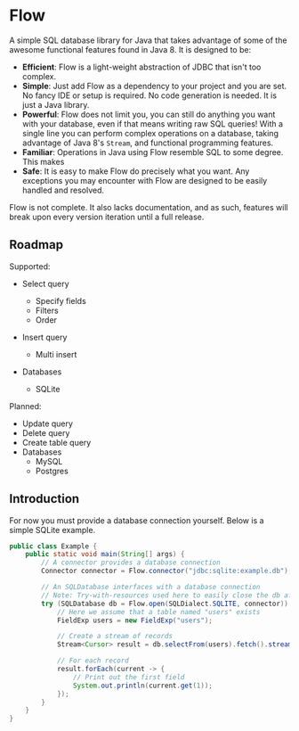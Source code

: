# Flow

A simple SQL database library for Java that takes advantage of some of the awesome
functional features found in Java 8. It is designed to be:

* **Efficient**: Flow is a light-weight abstraction of JDBC that isn't too complex.
* **Simple**: Just add Flow as a dependency to your project and you are set. No fancy IDE
  or setup is required. No code generation is needed. It is just a Java library.
* **Powerful**: Flow does not limit you, you can still do anything you want with your database,
  even if that means writing raw SQL queries! With a single line you can perform complex operations 
  on a database, taking advantage of Java 8's `Stream`, and functional programming features.
* **Familiar**: Operations in Java using Flow resemble SQL to some degree. This makes 
* **Safe**: It is easy to make Flow do precisely what you want. Any exceptions you may
  encounter with Flow are designed to be easily handled and resolved.

Flow is not complete. It also lacks documentation, and as such, features will break upon every 
version iteration until a full release.

## Roadmap

Supported:
* Select query
    * Specify fields
    * Filters
    * Order
* Insert query
    * Multi insert

* Databases
    * SQLite

Planned:
* Update query
* Delete query
* Create table query
* Databases
    * MySQL
    * Postgres

## Introduction

For now you must provide a database connection yourself. Below is a simple SQLite example.

```java
public class Example {
    public static void main(String[] args) {
        // A connector provides a database connection
        Connector connector = Flow.connector("jdbc:sqlite:example.db");

        // An SQLDatabase interfaces with a database connection
        // Note: Try-with-resources used here to easily close the db after usage
        try (SQLDatabase db = Flow.open(SQLDialect.SQLITE, connector)) {
            // Here we assume that a table named "users" exists
            FieldExp users = new FieldExp("users");

            // Create a stream of records
            Stream<Cursor> result = db.selectFrom(users).fetch().stream();

            // For each record
            result.forEach(current -> {
                // Print out the first field
                System.out.println(current.get(1));
            });
        }
    }
}
```